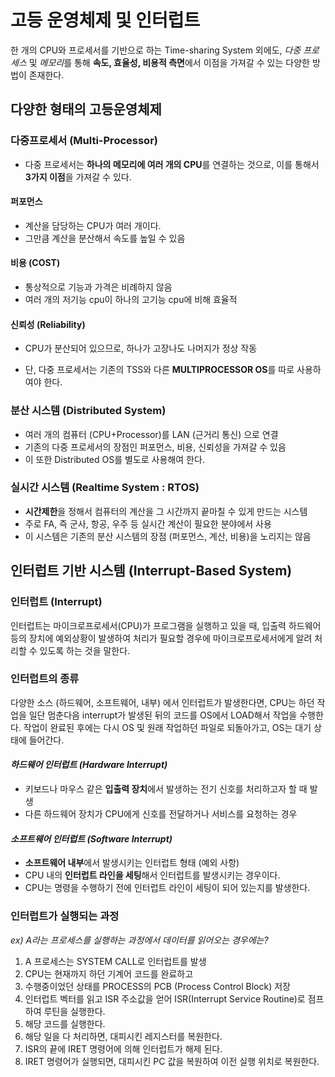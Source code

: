 # 고등 운영체제 및 인터럽트 

한 개의 CPU와 프로세서를 기반으로 하는 Time-sharing System 외에도,
*다중 프로세스* 및 *메모리*를 통해 **속도, 효율성, 비용적 측면**에서 이점을 가져갈 수 있는
다양한 방법이 존재한다.

## 다양한 형태의 고등운영체제

### 다중프로세서 (Multi-Processor) 

* 다중 프로세서는 **하나의 메모리에 여러 개의 CPU**를 연결하는 것으로,
이를 통해서  **3가지 이점**을 가져갈 수 있다.
#### 퍼포먼스
- 계산을 담당하는 CPU가 여러 개이다.
- 그만큼 계산을 분산해서 속도를 높일 수 있음
#### 비용 (COST)
- 통상적으로 기능과 가격은 비례하지 않음
- 여러 개의 저기능 cpu이 하나의 고기능 cpu에 비해 효율적
#### 신뢰성 (Reliability)
- CPU가 분산되어 있으므로, 하나가 고장나도 나머지가 정상 작동
    
* 단, 다중 프로세서는 기존의 TSS와 다른 **MULTIPROCESSOR OS**를 따로 사용하여야 한다.

### 분산 시스템 (Distributed System) 
* 여러 개의 컴퓨터 (CPU+Processor)를 LAN (근거리 통신) 으로 연결
* 기존의 다중 프로세서의 장점인 퍼포먼스, 비용, 신뢰성을 가져갈 수 있음
* 이 또한 Distributed OS를 별도로 사용해여 한다.

### 실시간 시스템 (Realtime System : RTOS)
* **시간제한**을 정해서 컴퓨터의 계산을 그 시간까지 끝마칠 수 있게 만드는 시스템
* 주로 FA, 즉 군사, 항공, 우주 등 실시간 계산이 필요한 분야에서 사용
* 이 시스템은 기존의 분산 시스템의 장점 (퍼포먼스, 계산, 비용)을 노리지는 않음

## 인터럽트 기반 시스템 (Interrupt-Based System)

### 인터럽트 (Interrupt)

인터럽트는 마이크로프로세서(CPU)가 프로그램을 실행하고 있을 때, 입출력 하드웨어 등의 장치에 예외상황이 발생하여 
처리가 필요할 경우에 마이크로프로세서에게 알려 처리할 수 있도록 하는 것을 말한다.

### 인터럽트의 종류

다양한 소스 (하드웨어, 소프트웨어, 내부) 에서 인터럽트가 발생한다면, CPU는 하던 작업을 일단 멈춘다음 interrupt가 발생된 뒤의 코드를 OS에서 LOAD해서 작업을 수행한다. 
작업이 완료된 후에는 다시 OS 및 원래 작업하던 파일로 되돌아가고, OS는 대기 상태에 들어간다.

#### _하드웨어 인터럽트 (Hardware Interrupt)_

* 키보드나 마우스 같은 **입출력 장치**에서 발생하는 전기 신호를 처리하고자 할 때 발생
* 다른 하드웨어 장치가 CPU에게 신호를 전달하거나 서비스를 요청하는 경우

#### _소프트웨어 인터럽트 (Software Interrupt)_

* **소프트웨어 내부**에서 발생시키는 인터럽트 형태 (예외 사항)
* CPU 내의 **인터럽트 라인을 세팅**해서 인터럽트를 발생시키는 경우이다.
* CPU는 명령을 수행하기 전에 인터럽트 라인이 세팅이 되어 있는지를 발생한다.

### 인터럽트가 실행되는 과정

_ex) A라는 프로세스를 실행하는 과정에서 데이터를 읽어오는 경우에는?_

1) A 프로세스는 SYSTEM CALL로 인터럽트를 발생
2) CPU는 현재까지 하던 기계어 코드를 완료하고
3) 수행중이었던 상태를 PROCESS의 PCB (Process Control Block) 저장
4) 인터럽트 벡터를 읽고 ISR 주소값을 얻어 ISR(Interrupt Service Routine)로 점프하여 루틴을 실행한다. 
5) 해당 코드를 실행한다. 
6) 해당 일을 다 처리하면, 대피시킨 레지스터를 복원한다. 
7) ISR의 끝에 IRET 명령어에 의해 인터럽트가 해제 된다. 
8) IRET 명령어가 실행되면, 대피시킨 PC 값을 복원하여 이전 실행 위치로 복원한다.


